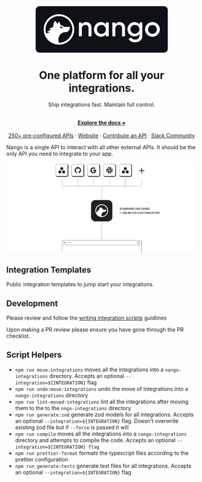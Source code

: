 <div align="center">

<img src="/assets/nango-logo.png?raw=true" width="350">

</div>

<h1 align="center">One platform for all your integrations.</h1>

<div align="center">
Ship integrations fast. Maintain full control.
</div>

<p align="center">
    <br />
    <a href="https://docs.nango.dev/" rel="dofollow"><strong>Explore the docs »</strong></a>
    <br />

  <br/>
    <a href="https://nango.dev/integrations">250+ pre-configured APIs</a>
    ·
    <a href="https://nango.dev">Website</a>
    ·
    <a href="https://docs.nango.dev/customize/guides/contribute-an-api">Contribute an API</a>
    ·
    <a href="https://nango.dev/slack">Slack Community</a>
</p>

Nango is a single API to interact with all other external APIs. It should be the only API you need to integrate to your app.

<img src="/assets/overview.png">

## Integration Templates

Public integration templates to jump start your integrations.

## Development

Please review and follow the [writing integration scripts](/WRITING_INTEGRATION_SCRIPTS.md) guidlines

Upon making a PR review please ensure you have gone through the PR checklist.

## Script Helpers

-   `npm run move:integrations` moves all the integrations into a `nango-integrations` directory. Accepts an optional `--integration=${INTEGRATION}` flag
-   `npm run undo:move:integrations` undo the move of integrations into a `nango-integrations` directory
-   `npm run lint-moved-integrations` lint all the integrations after moving them to the to the `nngo-integrations` directory
-   `npm run generate:zod` generate zod models for all integrations. Accepts an optional `--integration=${INTEGRATION}` flag. Doesn't overwrite existing zod file but if `--force` is passed it will
-   `npm run compile` moves all the integrations into a `nango-integrations` directory and attempts to compile the code. Accepts an optional `--integration=${INTEGRATION} flag`
-   `npm run prettier-format` formats the typescript files according to the prettier configuration
-   `npm run generate:tests` generate test files for all integrations. Accepts an optional `--integration=${INTEGRATION}` flag
